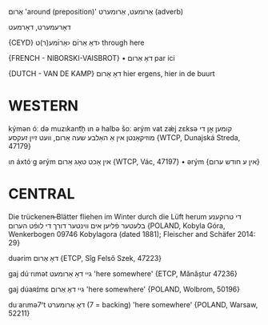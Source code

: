 אַרום
'around (preposition)'
אַרומעט, אַרומערט
(adverb)

דאָרעמערט, דאָרמעט

{CEYD}
דאָ אַרו֜ם ‹אַרו֜מע(ר)ט›
through here

{FRENCH - NIBORSKI-VAISBROT}
• דאָ אַרום 	par ici

{DUTCH - VAN DE KAMP}
דאָ אַרום
hier ergens, hier in de buurt

WESTERN
========

kýmən óː də muzɩkant͡n̩ ɩn ə halbə šoː ərým vat zǽj zɛksə קומען אָן די מוזיקאַנטן אין אַ האַלבע שעה אַרום, וועט זײַן זעקסע {WTCP, Dunajská Streda, 47179}

ɩn áxtóˑg ərým אין אַכט טאָג אַרום {WTCP, Vác, 47197}
	•	ərým {אין ע חודש ערום}

CENTRAL
========

Die trückenen̶ Blätter fliehen im Winter durch die Lüft herum די טרוקענע בלעטער פֿליִען אים ווינטער דורך די לופֿט הערום {POLAND, Kobyla Góra, Wenkerbogen 09746 Kobylagora (dated 1881); Fleischer and Schäfer 2014: 29}

duərim דאָ אַרום {ETCP, Sîg Felső Szek, 47223}

gaj dúˑrɩmət גיי דאָ אַרומעט 'here somewhere' {ETCP, Mănăștur 47236}

gaj dúaʀɪ́mɛ גיי דאָ אַרום 'here somewhere' {POLAND, Wolbrom, 50196}

duˑarɩmə7ʳt דאָ אַרומערט (7 = backing) 'here somewhere' {POLAND, Warsaw, 52211}